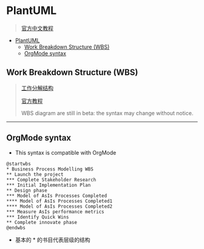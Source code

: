 # PlantUML

> [官方中文教程](https://plantuml.com/zh/)

- [PlantUML](#plantuml)
  - [Work Breakdown Structure (WBS)](#work-breakdown-structure-wbs)
  - [OrgMode syntax](#orgmode-syntax)


## Work Breakdown Structure (WBS)

> [工作分解结构](https://wiki.mbalib.com/wiki/%E5%B7%A5%E4%BD%9C%E5%88%86%E8%A7%A3%E7%BB%93%E6%9E%84)
>
> [官方教程](https://plantuml.com/zh/wbs-diagram)
>
> WBS diagram are still in beta: the syntax may change without notice.

---
## OrgMode syntax

- This syntax is compatible with OrgMode

```plantuml
@startwbs
* Business Process Modelling WBS
** Launch the project
*** Complete Stakeholder Research
*** Initial Implementation Plan
** Design phase
*** Model of AsIs Processes Completed
**** Model of AsIs Processes Completed1
**** Model of AsIs Processes Completed2
*** Measure AsIs performance metrics
*** Identify Quick Wins
** Complete innovate phase
@endwbs
```
- 基本的 * 的书目代表层级的结构

